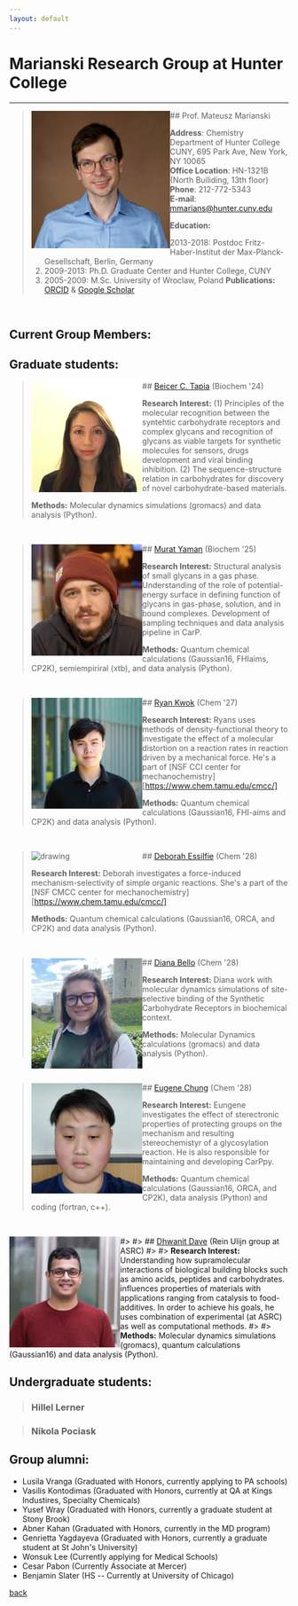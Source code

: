 ```yaml
---
layout: default
---
```


# Marianski Research Group at Hunter College
---

> <img src="/assets/img/MMarianski2.png" alt="drawing" width="250" class="left" align="left"/>
> ## Prof.  Mateusz Marianski
>
>  **Address**: Chemistry Department of Hunter College CUNY, 695 Park Ave, New York, NY 10065 <br>
>  **Office Location**: HN-1321B (North Builiding, 13th floor) <br>
>  **Phone**: 212-772-5343 <br>
>  **E-mail**: <a href="mailto:mmarians@hunter.cuny.edu">mmarians@hunter.cuny.edu</a>
>
> **Education:**
> 1) 2013-2018: Postdoc Fritz-Haber-Institut der Max-Planck-Gesellschaft, Berlin, Germany
> 2) 2009-2013: Ph.D. Graduate Center and Hunter College, CUNY
> 3) 2005-2009: M.Sc. University of Wroclaw, Poland
> **Publications:**
> [ORCID](http://orcid.org/0000-0002-6566-9931) &
> [Google Scholar](https://scholar.google.com/citations?user=UXI-3uUAAAAJ)

 <br>

## Current Group Members:

## Graduate students:

> <img src="/assets/img/BTapia.jpg" alt="drawing" width="200" class="left" align="left"/>
> ## <a href="mailto:btapia@gradcenter.cuny.edu">Beicer C. Tapia</a> (Biochem '24)
>
> **Research Interest:** (1) Principles of the molecular recognition between the syntehtic carbohydrate receptors and complex glycans and recognition of glycans as viable targets for synthetic molecules for sensors, drugs development and viral binding inhibition. (2) The sequence-structure relation in carbohydrates for discovery of novel carbohydrate-based materials.  
>
> **Methods:** Molecular dynamics simulations (gromacs) and data analysis (Python).

 <br>

> <img src="/assets/img/MYaman.jpg" alt="drawing" width="200" class="left" align="left"/>
> ## <a href="mailto:myaman@gradcenter.cuny.edu">Murat Yaman</a> (Biochem '25)
>
> **Research Interest:**  Structural analysis of small glycans in a gas phase. Understanding of the role of potential-energy surface in defining function of glycans in gas-phase, solution, and in bound complexes. Development of sampling techniques and data analysis pipeline in CarP.  
>
> **Methods:** Quantum chemical calculations (Gaussian16, FHIaims, CP2K), semiempiriral (xtb),  and data analysis (Python).

 <br>

> <img src="/assets/img/RKwok.jpeg" alt="drawing" width="200" class="left" align="left"/>
> ## <a href="mailto:rkwok@gradcenter.cuny.edu">Ryan Kwok</a> (Chem '27)
>
> **Research Interest:** Ryans uses methods of density-functional theory to investigate the effect of a molecular distortion on a reaction rates in reaction driven by a mechanical force. He's a part of [NSF CCI center for mechanochemistry][https://www.chem.tamu.edu/cmcc/]
> 
> **Methods:** Quantum chemical calculations (Gaussian16, FHI-aims and CP2K) and data analysis (Python).

 <br> 

> <img src="/assets/img/DEssilfie.jpeg" alt="drawing" width="200" class="left" align="left"/>
> ## <a href="mailto:dessilfie@gradcenter.cuny.edu">Deborah Essilfie</a> (Chem '28)
>
> **Research Interest:** Deborah investigates a force-induced mechanism-selectivity of simple organic reactions. She's a part of the [NSF CMCC center for mechanochemistry][https://www.chem.tamu.edu/cmcc/]
> 
> **Methods:** Quantum chemical calculations (Gaussian16, ORCA, and CP2K) and data analysis (Python).

 <br> 

> <img src="/assets/img/DBello.png" alt="drawing" width="200" class="left" align="left"/>
> ## <a href="mailto:dbello@gradcenter.cuny.edu">Diana Bello</a> (Chem '28)
>
> **Research Interest:** Diana work with molecular dynamics simulations of site-selective binding of the Synthetic Carbohydrate Receptors in biochemical context.
> 
> **Methods:** Molecular Dynamics calculations (gromacs) and data analysis (Python).

 <br> 

> <img src="/assets/img/EChung.png" alt="drawing" width="200" class="left" align="left"/>
> ## <a href="mailto:eugene.chung76@login.cuny.edu">Eugene Chung</a> (Chem '28)
>
> **Research Interest:** Eungene investigates the effect of sterectronic properties of protecting groups on the mechanism and resulting stereochemistyr of a glycosylation reaction. He is also responsible for maintaining and developing CarPpy. 
> 
> **Methods:** Quantum chemical calculations (Gaussian16, ORCA, and CP2K), data analysis (Python) and coding (fortran, c++).

 <br>

#> <img src="/assets/img/DDave.jpg" alt="drawing" width="200" class="left" align="left"/>
#> ## <a href="mailto:ddave@gradcenter.cuny.edu">Dhwanit Dave</a> (Rein Ulijn group at ASRC)
#>
#> **Research Interest:** Understanding how supramolecular interactions of biological building blocks such as amino acids, peptides and carbohydrates. influences properties of materials with applications ranging from catalysis to food-additives. In order to achieve his goals, he uses combination of experimental (at ASRC) as well as computational methods.
#>
#> **Methods:** Molecular dynamics simulations (gromacs), quantum calculations (Gaussian16) and data analysis (Python).


## Undergraduate students:


> ### Hillel Lerner

> ### Nikola Pociask 


<!---
> <img src="/assets/img/LVranga.jpeg" alt="drawing" width="150" class="left" align="left"/>
> ### Lusila Vranga
> **Research Interest:** Lusila investigates interactions between synthetic carbohydrate receptors (SCR) and the glycans that are present in the COVID-19 spike protein. The goal is to create a SCR that would affect the viral activity of the virus by attaching to the glycans that play a crucial role in this activity.
> 
> **Methods:** Molecular dynamics simulations in gromacs and data visualization in VMD.

<br>

> <img src="/assets/img/VKontodimas.jpg" alt="drawing" width="150" class="left" align="left"/>
> ### Vasilis Kontodimas
>
> **Research Interest:** Vasilis investigates the scope of the internal glycan rearrangement in blood group epitopes. He aims to characterize structural motives that promote or inhibit the fucose rearrangement in those model saccharides.
> 
> **Methods:** DFT calculation in Gaussian16 and Data analysis (Python)

<br>

> <img src="/assets/img/YWray.jpg" alt="drawing" width="150" class="left" align="left"/>
> ### Yusef Wray
>
> **Research Interest:** Yssef studies the binding of synthetic carbohydrate receptors (SCRs) to the attachment protein of Nipah Virus. He is looking at the reconstruction of different glycoforms of the protein, and investigates whether SCRs retains their anticipated selectivity in this complex sytem. 
> 
> **Methods:** Molecular dynamics simulations in gromacs and data visualization in VMD. 


## Visiting Scholars:

> <img src="/assets/img/SRahim.jpg" alt="drawing" width="150" class="left" align="left"/>
> ### Shonel Rahim
>
> **Research Interest:** Shonel works on the development of CarP, a carbohydrate analysis python package. It provides methods for generating quantitative metrics to compare carbohydrate conformers. In addition to this there are graphical functionalities to display molecular data.
> 
> **Methods:** Python
-->

## Group alumni:

- Lusila Vranga (Graduated with Honors, currently applying to PA schools) 
- Vasilis Kontodimas (Graduated with Honors, currently at QA at Kings Industires, Specialty Chemicals)
- Yusef Wray (Graduated with Honors, currently a graduate student at Stony Brook)
- Abner Kahan (Graduated with Honors, currently in the MD program)
- Genrietta Yagdayeva (Graduated with Honors, currently a graduate student at St John's University)
- Wonsuk Lee (Currently applying for Medical Schools) 
- Cesar Pabon (Currently Associate at Mercer) 
- Benjamin Slater (HS -- Currently at University of Chicago) 


[back](./)
